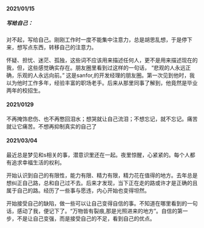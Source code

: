 #### 2021/01/15

##### 写给自己：

​	对不起，写给自己。刚刚工作时一度不能集中注意力，总是胡思乱想，于是停下来，想写点东西，转移自己的注意力。

怀疑、担忧、迷茫、孤独，这些词不应该用来描述任何人，更不是用来描述现在的我，但，这些感觉确实存在。朋友圈里看到过这样的一句话， “悲观的人永远正确，乐观的人永远向前。” 这是sanfor,的开发经理的朋友圈。第一次见到他时，我以为他时工作多年，经验丰富的职场老手。后来从那里同事了解到，他竟然是毕业两年的校招生。



#### 2021/0129

​	不再掩饰悲伤、也不再憋回泪水；想哭就让自己流泪；不想忘记，就不忘记。痛苦就让它痛苦。不想再抑制真实的自己了

#### 2021/03/04

​	最近总是梦见和s相关的事，潜意识里还在一起。夜里惊醒，心紧紧的。每个人都有追求幸福生活的权利。

​	开始认识到自己的有限性，能力有限、精力有限，精力花在值得的地方。去年总是想纠正自己路，总和自己过不去。后来才发现，当下正在走的路或许才是正确的且属于自己的路。经历了一些事与愿违，内心开始也变得坦然。

​	开始接受自己的缺陷，做一些可以让自己变得自信的事。不知道在哪里看到的一句话，感动了我，便记下了。“万物皆有裂痕,那是光照进来的地方”。自信的第一步，不是让自己变强，而是接受自己的不足，看到自己的优点。

